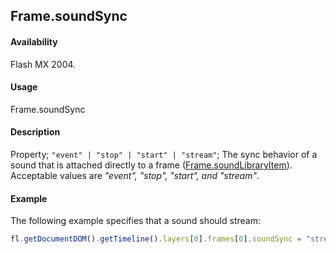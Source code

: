 ## Frame.soundSync

#### Availability

Flash MX 2004.

#### Usage

Frame.soundSync

#### Description

Property; `"event" | "stop" | "start" | "stream"`; The sync behavior of a sound that is attached directly to a frame ([Frame.soundLibraryItem](../Frame_object/Frame31.md)). Acceptable values are *"event", "stop", "start", and "stream"*.

#### Example

The following example specifies that a sound should stream:

```javascript
fl.getDocumentDOM().getTimeline().layers[0].frames[0].soundSync = "stream";
```
